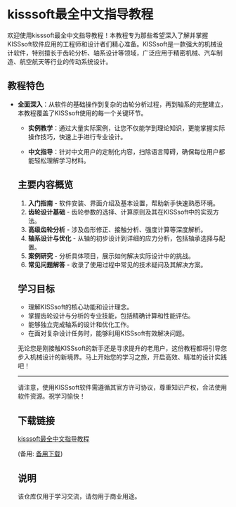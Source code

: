 # kisssoft最全中文指导教程

欢迎使用kisssoft最全中文指导教程！本教程专为那些希望深入了解并掌握KISSsoft软件应用的工程师和设计者们精心准备。KISSsoft是一款强大的机械设计软件，特别擅长于齿轮分析、轴系设计等领域，广泛应用于精密机械、汽车制造、航空航天等行业的传动系统设计。

## 教程特色

- **全面深入**：从软件的基础操作到复杂的齿轮分析过程，再到轴系的完整建立，本教程覆盖了KISSsoft使用的每一个关键环节。

  - **实例教学**：通过大量实际案例，让您不仅能学到理论知识，更能掌握实际操作技巧，快速上手进行专业设计。

  - **中文指导**：针对中文用户的定制化内容，扫除语言障碍，确保每位用户都能轻松理解学习材料。

  ## 主要内容概览

  1. **入门指南** - 软件安装、界面介绍及基本设置，帮助新手快速熟悉环境。
  2. **齿轮设计基础** - 齿轮参数的选择、计算原则及其在KISSsoft中的实现方法。
  3. **高级齿轮分析** - 涉及齿形修正、接触分析、强度计算等深度解析。
  4. **轴系设计与优化** - 从轴的初步设计到详细的应力分析，包括轴承选择与配置。
  5. **案例研究** - 分析具体项目，展示如何解决实际设计中的挑战。
  6. **常见问题解答** - 收录了使用过程中常见的技术疑问及其解决方案。

  ## 学习目标

  - 理解KISSsoft的核心功能和设计理念。
  - 掌握齿轮设计与分析的专业技能，包括精确计算和性能评估。
  - 能够独立完成轴系的设计和优化工作。
  - 在面对复杂设计任务时，能够利用KISSsoft有效解决问题。

  无论您是刚接触KISSsoft的新手还是寻求提升的老用户，这份教程都将引导您步入机械设计的新境界。马上开始您的学习之旅，开启高效、精准的设计实践吧！

  ---

  请注意，使用KISSsoft软件需遵循其官方许可协议，尊重知识产权，合法使用软件资源。祝学习愉快！

  ## 下载链接
  [kisssoft最全中文指导教程](https://pan.quark.cn/s/1e465af0d63a) 

  (备用: [备用下载](https://pan.baidu.com/s/1kHLEU32SQfrQioHKZNqRPA?pwd=1234))

  ## 说明

  该仓库仅用于学习交流，请勿用于商业用途。
